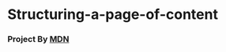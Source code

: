 # Structuring-a-page-of-content
<h3>Project By <a href="https://developer.mozilla.org/en-US/docs/Learn/HTML/Introduction_to_HTML/Structuring_a_page_of_content" target="_blank">MDN</a></h3>